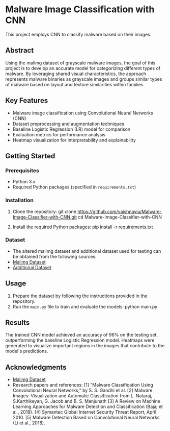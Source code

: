 # Malware Image Classification with CNN

This project employs CNN to classify malware based on their images.

## Abstract
Using the malimg dataset of grayscale malware images, the goal of this project is to develop an accurate model for categorizing different types of malware. By leveraging shared visual characteristics, the approach represents malware binaries as grayscale images and groups similar types of malware based on layout and texture similarities within families.

## Key Features
- Malware image classification using Convolutional Neural Networks (CNN)
- Dataset preprocessing and augmentation techniques
- Baseline Logistic Regression (LR) model for comparison
- Evaluation metrics for performance analysis
- Heatmap visualization for interpretability and explainability

## Getting Started
### Prerequisites
- Python 3.x
- Required Python packages (specified in `requirements.txt`)

### Installation
1. Clone the repository:
git clone https://github.com/vaishnaviu/Malware-Image-Classifier-with-CNN.git
cd Malware-Image-Classifier-with-CNN

2. Install the required Python packages:
pip install -r requirements.txt
 
### Dataset
- The altered malimg dataset and additional dataset used for testing can be obtained from the following sources:
- [Malimg Dataset](https://www.kaggle.com/datasets/ikrambenabd/malimg-original)
- [Additional Dataset](https://www.kaggle.com/c/malware-classification/data?select=train.7z)

## Usage
1. Prepare the dataset by following the instructions provided in the repository.
2. Run the `main.py` file to train and evaluate the models:
   python main.py

## Results
The trained CNN model achieved an accuracy of 98% on the testing set, outperforming the baseline Logistic Regression model. Heatmaps were generated to visualize important regions in the images that contribute to the model's predictions.

## Acknowledgments
- [Malimg Dataset](https://www.kaggle.com/datasets/ikrambenabd/malimg-original)
- Research papers and references:
[1] ”Malware Classification Using Convolutional Neural Networks,” by S. S.
Gandhi et al.
[2] Malware Images: Visualization and Automatic Classification from L. Nataraj,
S.Karthikeyan, G. Jacob and B. S. Manjunath
[3] A Review on Machine Learning Approaches for Malware Detection and
Classification (Bajaj et al., 2019).
[4] Symantec Global Internet Security Threat Report, April 2010.
[5] Malware Detection Based on Convolutional Neural Networks (Li et al.,
2018).


